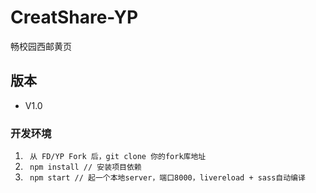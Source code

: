 # CreatShare-YP

畅校园西邮黄页

## 版本

* V1.0

### 开发环境
1. ``` 从 FD/YP Fork 后，git clone 你的fork库地址```
2. ``` npm install // 安装项目依赖```
3. ``` npm start // 起一个本地server，端口8000，livereload + sass自动编译```
